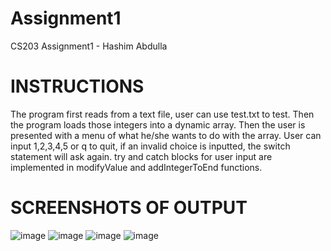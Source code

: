 # Assignment1
CS203 Assignment1 - Hashim Abdulla

# INSTRUCTIONS
The program first reads from a text file, user can use test.txt to test. Then the program loads those integers into a dynamic array. Then the user is presented with a menu of what he/she wants to do with the array. User can input 1,2,3,4,5 or q to quit, if an invalid choice is inputted, the switch statement will ask again. try and catch blocks for user input are implemented in modifyValue and  addIntegerToEnd functions.

# SCREENSHOTS OF OUTPUT

![image](https://github.com/HashAbdulla/Assignment1/assets/113187737/bf54e8c4-56f6-4f97-843b-9431681fa2b8)
![image](https://github.com/HashAbdulla/Assignment1/assets/113187737/b6224ec5-83db-4a92-8e21-85c6a529a275)
![image](https://github.com/HashAbdulla/Assignment1/assets/113187737/3f4071d6-53da-4134-aaae-fc34432f8113)
![image](https://github.com/HashAbdulla/Assignment1/assets/113187737/94c2d237-4f7e-496a-a657-2e6c6aa3aade)



